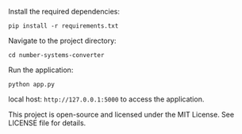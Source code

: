 
Install the required dependencies: 

```
pip install -r requirements.txt
```

Navigate to the project directory:

   ```
   cd number-systems-converter
   ```

Run the application:

   ```
   python app.py
   ```

local host: `http://127.0.0.1:5000` to access the application.


This project is open-source and licensed under the MIT License. See LICENSE file for details.